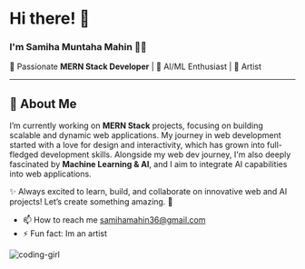 # Hi there! 👋

### I'm Samiha Muntaha Mahin 👩‍💻

🚀 Passionate **MERN Stack Developer** | 🤖 AI/ML Enthusiast  | 🎨 Artist

---

## 🚀 About Me
I’m currently working on **MERN Stack** projects, focusing on building scalable and dynamic web applications. My journey in web development started with a love for design and interactivity, which has grown into full-fledged development skills. Alongside my web dev journey, I'm also deeply fascinated by **Machine Learning & AI**, and I aim to integrate AI capabilities into web applications.


✨ Always excited to learn, build, and collaborate on innovative web and AI projects! Let’s create something amazing. 🚀


- 📫 How to reach me samihamahin36@gmail.com
- ⚡ Fun fact: Im an artist


![coding-girl](https://github.com/user-attachments/assets/c43e20a8-a080-431c-9053-0a3012739e00)
